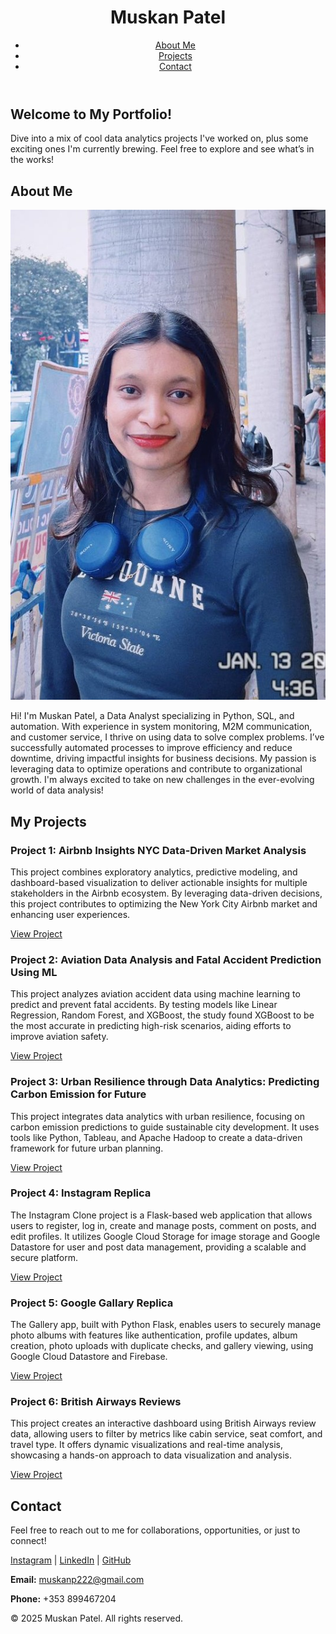 <!DOCTYPE html>
<html lang="en">
<head>
    <meta charset="UTF-8">
    <meta name="viewport" content="width=device-width, initial-scale=1.0">
    <link rel="stylesheet" href="styles.css">
</head>
<body>
    <header>
        <div class="navbar">
             <h1>Muskan Patel</h1>
            <nav>
                <ul>
                    <li><a href="#about">About Me</a></li>
                    <li><a href="#projects">Projects</a></li>
                    <li><a href="#contact">Contact</a></li>
                </ul>
            </nav>
        </div>
    </header>
    <section id="hero">
        <h2>Welcome to My Portfolio!</h2>
        <p>Dive into a mix of cool data analytics projects I've worked on, plus some exciting ones I'm currently brewing. Feel free to explore and see what’s in the works!</p>
    </section>
    <section id="about">
        <h2>About Me</h2>
       <img src="https://github.com/MuskanP98/Portfolio/blob/main/ProfilePic.jpg" alt="Muskan Patel" style="width:auto;height:auto;">
    <p>Hi! I'm Muskan Patel, a Data Analyst specializing in Python, SQL, and automation. With experience in system monitoring, M2M communication, and customer service, I thrive on using data to solve complex problems. I’ve successfully automated processes to improve efficiency and reduce downtime, driving impactful insights for business decisions. My passion is leveraging data to optimize operations and contribute to organizational growth. I'm always excited to take on new challenges in the ever-evolving world of data analysis!</p>
    </section>
    <section id="projects">
        <h2>My Projects</h2>
        <div class="project">
            <h3>Project 1: Airbnb Insights NYC Data-Driven Market Analysis</h3>
            <p>This project combines exploratory analytics, predictive modeling, and dashboard-based visualization to deliver actionable insights for multiple stakeholders in the Airbnb ecosystem. By leveraging data-driven decisions, this project contributes to optimizing the New York City Airbnb market and enhancing user experiences.</p>
            <a href="https://github.com/MuskanP98/Airbnb-Insights-NYC-Data-Driven-Market-Analysis">View Project</a>
        </div>
        <div class="project">
            <h3>Project 2: Aviation Data Analysis and Fatal Accident Prediction Using ML</h3>
            <p>This project analyzes aviation accident data using machine learning to predict and prevent fatal accidents. By testing models like Linear Regression, Random Forest, and XGBoost, the study found XGBoost to be the most accurate in predicting high-risk scenarios, aiding efforts to improve aviation safety.</p>
            <a href="https://github.com/MuskanP98/Aviation-Data-Analysis-and-Fatal-Accident-Prediction-Using-Machine-Learning-Algorithms-">View Project</a>
        </div>
        <div class="project">
            <h3>Project 3: Urban Resilience through Data Analytics: Predicting Carbon Emission for Future</h3>
            <p>This project integrates data analytics with urban resilience, focusing on carbon emission predictions to guide sustainable city development. It uses tools like Python, Tableau, and Apache Hadoop to create a data-driven framework for future urban planning.</p>
            <a href="https://github.com/MuskanP98/Urban-Resilience-through-Data-Analytics-Predicting-Carbon-Emission-Value-for-Future">View Project</a>
        </div>
        <div class="project">
            <h3>Project 4: Instagram Replica</h3>
            <p> The Instagram Clone project is a Flask-based web application that allows users to register, log in, create and manage posts, comment on posts, and edit profiles. It utilizes Google Cloud Storage for image storage and Google Datastore for user and post data management, providing a scalable and secure platform.</p>
            <a href="https://github.com/MuskanP98/Instagram-Replica">View Project</a>
        </div>
        <div class="project">
            <h3>Project 5: Google Gallary Replica</h3>
            <p> The Gallery app, built with Python Flask, enables users to securely manage photo albums with features like authentication, profile updates, album creation, photo uploads with duplicate checks, and gallery viewing, using Google Cloud Datastore and Firebase.</p>
            <a href="https://github.com/MuskanP98/GoogleGallaryApplication">View Project</a>
        </div>
        <div class="project">
            <h3>Project 6: British Airways Reviews</h3>
            <p>This project creates an interactive dashboard using British Airways review data, allowing users to filter by metrics like cabin service, seat comfort, and travel type. It offers dynamic visualizations and real-time analysis, showcasing a hands-on approach to data visualization and analysis.</p>
            <a href="https://github.com/MuskanP98/British-Airways-Review">View Project</a>
        </div>
    </section>
    <section id="contact">
        <h2>Contact</h2>
        <p>Feel free to reach out to me for collaborations, opportunities, or just to connect!</p>
         <p>
        <a href="https://www.instagram.com/muskanpatel_98/" target="_blank">Instagram</a> | 
        <a href="https://www.linkedin.com/in/muskan-patel2209/" target="_blank">LinkedIn</a> | 
        <a href="https://github.com/MuskanP98" target="_blank">GitHub</a>
    </p>
    <p><strong>Email:</strong> <a href="mailto:muskanp222@gmail.com">muskanp222@gmail.com</a></p>
    <p><strong>Phone:</strong> +353 899467204</p>
    </section>
    <footer>
        <p>&copy; 2025 Muskan Patel. All rights reserved.</p>
    </footer>
    </body>
    </html>
